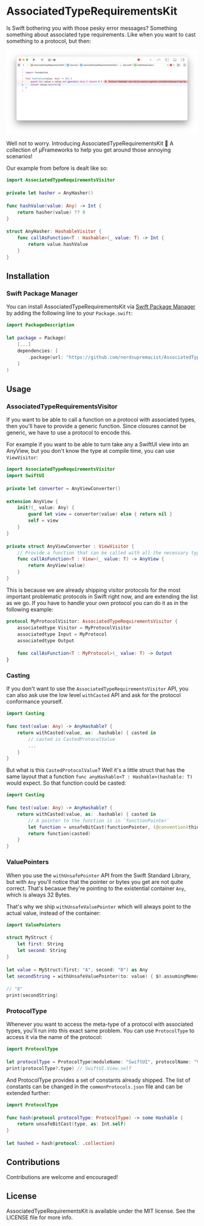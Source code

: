 # AssociatedTypeRequirementsKit

Is Swift bothering you with those pesky error messages? Something something about associated type requirements. Like when you want to cast something to a protocol, but then:

![](swift-error-message.png)

Well not to worry. Introducing AssociatedTypeRequirementsKit 🤗
A collection of µFrameworks to help you get around those annoying scenarios!

Our example from before is dealt like so:

```swift
import AssociatedTypeRequirementsVisitor

private let hasher = AnyHasher()

func hashValue(value: Any) -> Int {
    return hasher(value) ?? 0
}

struct AnyHasher: HashableVisitor {
    func callAsFunction<T : Hashable>(_ value: T) -> Int {
        return value.hashValue 
    }
}
```

## Installation
### Swift Package Manager

You can install AssociatedTypeRequirementsKit via [Swift Package Manager](https://swift.org/package-manager/) by adding the following line to your `Package.swift`:

```swift
import PackageDescription

let package = Package(
    [...]
    dependencies: [
        .package(url: "https://github.com/nerdsupremacist/AssociatedTypeRequirementsKit.git", from: "0.1.0")
    ]
)
```

## Usage

### AssociatedTypeRequirementsVisitor

If you want to be able to call a function on a protocol with associated types, then you'll have to provide a generic function. Since closures cannot be generic, we have to use a protocol to encode this.

For example if you want to be able to turn take any a SwiftUI view into an AnyView, but you don't know the type at compile time, you can use `ViewVisitor`:

```swift
import AssociatedTypeRequirementsVisitor
import SwiftUI

private let converter = AnyViewConverter()

extension AnyView {
    init?(_ value: Any) {
        guard let view = converter(value) else { return nil }
        self = view
    }
}

private struct AnyViewConverter : ViewVisitor {
    // Provide a function that can be called with all the necessary type information
    func callAsFunction<T : View>(_ value: T) -> AnyView {
        return AnyView(value)
    }
}
```

This is because we are already shipping visitor protocols for the most important problematic protocols in Swift right now, and are extending the list as we go.
If you have to handle your own protocol you can do it as in the following example:

```swift
protocol MyProtocolVisitor: AssociatedTypeRequirementsVisitor {
    associatedtype Visitor = MyProtocolVisitor
    associatedtype Input = MyProtocol
    associatedtype Output
    
    func callAsFunction<T : MyProtocol>(_ value: T) -> Output
}
```

### Casting

If you don't want to use the `AssociatedTypeRequirementsVisitor` API, you can also ask use the low level `withCasted` API and ask for the protocol conformance yourself.

```swift
import Casting

func test(value: Any) -> AnyHashable? {
    return withCasted(value, as: .hashable) { casted in 
        // casted is CastedProtocolValue
        ...
    }
}
```

But what is this `CastedProtocolValue`? Well it's a little struct that has the same layout that a function `func anyHashable<T : Hashable>(hashable: T)` would expect. So that function could be casted:

```swift
import Casting

func test(value: Any) -> AnyHashable? {
    return withCasted(value, as: .hashable) { casted in 
        // A pointer to the function is in `functionPointer`
        let function = unsafeBitCast(functionPointer, (@convention(thin) (CastedProtocolValue) -> AnyHashable).self)
        return function(casted)
    }
}
```

### ValuePointers

When you use the `withUnsafePointer` API from the Swift Standard Library, but with `Any` you'll notice that the pointer or bytes you get are not quite correct. 
That's becasue they're pointing to the existential container `Any`, which is always 32 Bytes.

That's why we ship `withUnsafeValuePointer` which will always point to the actual value, instead of the container:

```swift
import ValuePointers

struct MyStruct {
    let first: String
    let second: String
}

let value = MyStruct(first: "A", second: "B") as Any
let secondString = withUnsafeValuePointer(to: value) { $0.assumingMemoryBound(to: String.self).advanced(by: 1).pointee }

// "B"
print(secondString)
```

### ProtocolType

Whenever you want to access the meta-type of a protocol with associated types, you'll run into this exact same problem.
You can use `ProtocolType` to access it via the name of the protocol:

```swift
import ProtocolType

let protocolType = ProtocolType(moduleName: "SwiftUI", protocolName: "View")
print(protocolType?.type) // SwiftUI.View.self
```

And ProtocolType provides a set of constants already shipped. The list of constants can be changed in the `commonProtocols.json` file and can be extended further:

```swift
import ProtocolType

func hash(protocol protocolType: ProtocolType) -> some Hashable {
    return unsafeBitCast(type, as: Int.self)
}

let hashed = hash(protocol: .collection)
```

## Contributions
Contributions are welcome and encouraged!

## License
AssociatedTypeRequirementsKit is available under the MIT license. See the LICENSE file for more info.
